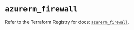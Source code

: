 # `azurerm_firewall`

Refer to the Terraform Registry for docs: [`azurerm_firewall`](https://registry.terraform.io/providers/hashicorp/azurerm/2.99.0/docs/resources/firewall).

